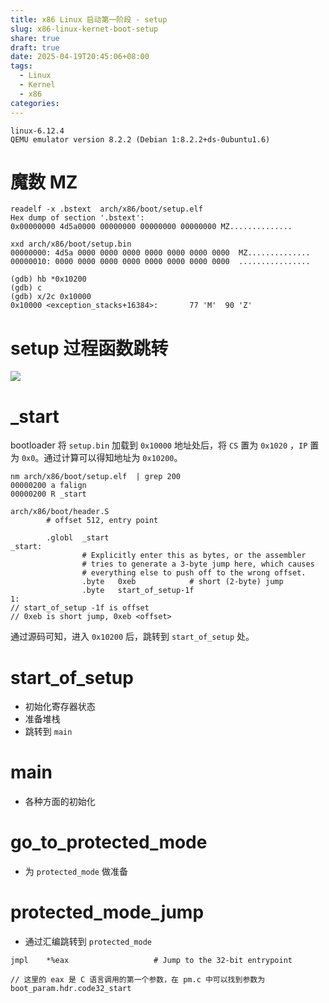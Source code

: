 ```yaml
---
title: x86 Linux 启动第一阶段 - setup
slug: x86-linux-kernet-boot-setup
share: true
draft: true
date: 2025-04-19T20:45:06+08:00
tags:
  - Linux
  - Kernel
  - x86
categories:
---
```


```
linux-6.12.4
QEMU emulator version 8.2.2 (Debian 1:8.2.2+ds-0ubuntu1.6)
```

# 魔数 MZ

```shell
readelf -x .bstext  arch/x86/boot/setup.elf
Hex dump of section '.bstext':
0x00000000 4d5a0000 00000000 00000000 00000000 MZ..............
```

```
xxd arch/x86/boot/setup.bin
00000000: 4d5a 0000 0000 0000 0000 0000 0000 0000  MZ..............
00000010: 0000 0000 0000 0000 0000 0000 0000 0000  ................
```

```
(gdb) hb *0x10200
(gdb) c
(gdb) x/2c 0x10000
0x10000 <exception_stacks+16384>:       77 'M'  90 'Z'
```


# setup 过程函数跳转
![](https://img.jaxwang.top/2025/04/1ea16f28231769c5f553393cfd522178.png)

# _start

bootloader 将 `setup.bin` 加载到 `0x10000` 地址处后，将 `CS` 置为 `0x1020` ，`IP` 置为 `0x0`。通过计算可以得知地址为 `0x10200`。

```
nm arch/x86/boot/setup.elf  | grep 200
00000200 a falign
00000200 R _start
```

``` 
arch/x86/boot/header.S
        # offset 512, entry point

        .globl  _start
_start:
                # Explicitly enter this as bytes, or the assembler
                # tries to generate a 3-byte jump here, which causes
                # everything else to push off to the wrong offset.
                .byte   0xeb            # short (2-byte) jump
                .byte   start_of_setup-1f
1:
// start_of_setup -1f is offset 
// 0xeb is short jump, 0xeb <offset>
```

通过源码可知，进入 `0x10200` 后，跳转到 `start_of_setup` 处。


# start_of_setup

* 初始化寄存器状态
* 准备堆栈
* 跳转到 `main`


# main

* 各种方面的初始化


# go_to_protected_mode

* 为 `protected_mode` 做准备


# protected_mode_jump

* 通过汇编跳转到 `protected_mode`

```
jmpl    *%eax                   # Jump to the 32-bit entrypoint

// 这里的 eax 是 C 语言调用的第一个参数，在 pm.c 中可以找到参数为 boot_param.hdr.code32_start
```
